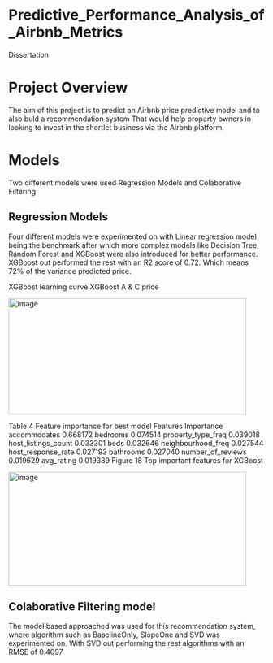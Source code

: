 # Predictive_Performance_Analysis_of_Airbnb_Metrics
Dissertation
# Project Overview
The aim of this project is to predict an Airbnb price predictive model and to also buld a recommendation system
That would help property owners in looking to invest in the shortlet business via the Airbnb platform.
# Models
Two different models were used Regression Models and Colaborative Filtering

## Regression Models
Four different models were experimented on with Linear regression model being the benchmark after which more complex
models like Decision Tree, Random Forest and XGBoost were also introduced for better performance.
XGBoost out performed the rest with an R2 score of 0.72. Which means 72% of the variance predicted price.

 XGBoost learning curve
 	 XGBoost A & C price
 
<img width="468" height="229" alt="image" src="https://github.com/user-attachments/assets/1f6a2be9-78f6-4122-9a20-139b82cd5f21" />

Table 4 Feature importance for best model
Features	Importance
accommodates	0.668172
bedrooms	0.074514
property_type_freq	0.039018
host_listings_count	0.033301
beds	0.032646
neighbourhood_freq	0.027544
host_response_rate	0.027193
bathrooms	0.027040
number_of_reviews	0.019629
avg_rating	0.019389
	Figure 18 Top important features for XGBoost
 
<img width="468" height="224" alt="image" src="https://github.com/user-attachments/assets/920b8d8a-5d78-42a2-a366-71bfccad2794" />

## Colaborative Filtering model
The model based approached was used for this recommendation system, where algorithm such as BaselineOnly, SlopeOne and SVD
was experimented on. With SVD out performing the rest algorithms with an RMSE of 0.4097.
